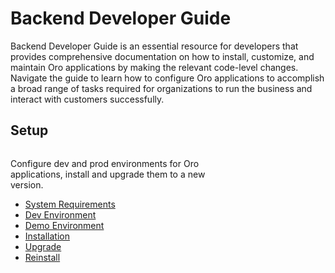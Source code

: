 # Backend Developer Guide

Backend Developer Guide is an essential resource for developers that provides comprehensive documentation on how to install, customize, and maintain Oro applications by making the relevant code-level changes. Navigate the guide to learn how to configure Oro applications to accomplish a broad range of tasks required for organizations to run the business and interact with customers successfully.

 <div class="guideline guideline--backend">
   <div class="guideline_\_item">
       <div>
         <h2>Setup</h2>
       </div>
       <div style="overflow: hidden;width: 70%;height:100%;text-align: left">
       <p>Configure dev and prod environments for Oro applications, install and upgrade them to a new version.</p>
            <ul class="guideline_\_list">
                <li><a class="reference internal" href="setup/system-requirements/">System Requirements</a></li>
                <li><a class="reference internal" href="setup/dev-environment/">Dev Environment</a></li>
                <li><a class="reference internal" href="setup/demo-environment/">Demo Environment</a></li>
                <li><a class="reference internal" href="setup/installation/">Installation</a></li>
                <li><a class="reference internal" href="setup/upgrade-to-new-version/">Upgrade</a></li>
                <li><a class="reference internal" href="setup/reinstall/">Reinstall</a></li>
             </ul>
       </div>
   </div>

   <div class="guideline_\_item" >
       <div>
         <h2>Entities</h2>
       </div>
       <div style="overflow: hidden;width: 70%;height:100%;text-align: left">
            <p>Create, configure and manage entities, create CRUD for particular entities, and protect them using access level permissions.</p>
            <ul class="guideline_\_list">
                <li><a class="reference internal" href="entities/create-entities/">Create Entities</a></li>
                <li><a class="reference internal" href="entities/extend-entities/">Extend Entities</a></li>
                <li><a class="reference internal" href="entities/config-entities/">Configure Entities</a></li>
                <li><a class="reference internal" href="entities/crud/">CRUD Operations</a></li>
                <li><a class="reference internal" href="entities/data-grids/">Data Grids</a></li>
                <li><a class="reference internal" href="entities/acls/">Access Permissions</a></li>
            </ul>
       </div>
   </div>

     <div class="guideline_\_item" >
               <div>
                 <h2>Entity Data</h2>
               </div>
               <div style="overflow: hidden;width: 70%;height:100%;text-align: left">
                    <p>Configure entity-related reports, integration of business processes, workflows, data audit, search index.</p>
                    <ul class="guideline_\_list">
                        <li><a class="reference internal" href="entities-data-management/data-fixtures/">Fixtures</a></li>
                        <li><a class="reference internal" href="entities-data-management/reports-and-segments/">Reports & Segments</a></li>
                        <li><a class="reference internal" href="entities-data-management/search/">Search Index</a></li>
                        <li><a class="reference internal" href="entities-data-management/workflows/">Workflows</a></li>
                        <li><a class="reference internal" href="entities-data-management/operations/">Operations (Actions)</a></li>
                        <li><a class="reference internal" href="entities-data-management/data-audit/">Data Audit</a></li>
                    </ul>
               </div>
           </div>
</div>

<h2>Guides</h2>

<ul class="tag-cloud">
   <li><a class="" href="architecture/">Architecture</a></li>
   <li><a class="tag-important" href="extension/">Bundles and Extensions</a></li>
   <li><a class="" href="security/">Security</a></li>
   <li><a class="" href="translations/">Translation and Localization</a></li>
   <li><a class="tag-very-important" href="integrations/">Integrations</a></li>
   <li><a class="" href="dashboards/">Dashboards</a></li>
   <li><a class="" href="navigation/">Navigation</a></li>
   <li><a class="" href="emails/">Emails</a></li>
   <li><a class="tag-very-important" href="mq/">Message Queue</a></li>
   <li><a class="tag-important" href="cron/">Cron</a></li>
   <li><a class="" href="websockets/">WebSocket Notifications</a></li>
   <li><a class="" href="scopes/">Scopes</a></li>
   <li><a class="" href="architecture/tech-stack/file-storage">File Storage</a></li>
   <li><a class="" href="feature-toggle/">Feature Toggle</a></li>
   <li><a class="" href="logging/">Logging</a></li>
   <li><a class="" href="system-configuration/">System Configuration</a></li>
   <li><a class="tag-very-important" href="configuration/">Configuration Reference</a></li>
   <li><a class="" href="automated-tests/">Automated Tests</a></li>
   <li><a class="" href="extend-crm/">Extending OroCRM</a></li>
   <li><a class="tag-important" href="extend-commerce/">Extending OroCommerce</a></li>
   <li><a class="" href="third-party-extensions/#dev-akeneo-integration">Akeneo Integration</a></li>
   <li><a class="tag-very-important" href="api/">API Developer Guide</a></li>
</ul>

#### BUSINESS TIP
# Business Tip

Narrow down your choice of <a href="https://oroinc.com/b2b-ecommerce/b2b-ecommerce-comparison" target="_blank">B2B eCommerce software</a> with our comprehensive platform comparison guide.
